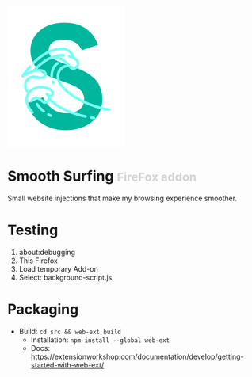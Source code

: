 <img src="src/icons/icon.png"><br>
# Smooth Surfing <small style="color:lightgrey">FireFox addon</small>
Small website injections that make my browsing experience smoother.

# Testing
1. about:debugging
2. This Firefox
3. Load temporary Add-on
3. Select: background-script.js

# Packaging
- Build: `cd src && web-ext build`
  - Installation: `npm install --global web-ext`
  - Docs: https://extensionworkshop.com/documentation/develop/getting-started-with-web-ext/